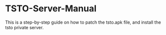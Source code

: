 # TSTO-Server-Manual
This is a step-by-step guide on how to patch the tsto.apk file, and install the tsto private server.
